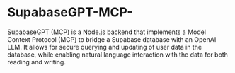 # SupabaseGPT-MCP-
SupabaseGPT (MCP) is a Node.js backend that implements a Model Context Protocol (MCP) to bridge a Supabase database with an OpenAI LLM. It allows for secure querying and updating of user data in the database, while enabling natural language interaction with the data for both reading and writing.
